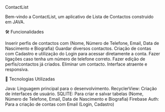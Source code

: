 ContactList 

Bem-vindo a ContactList, um aplicativo de Lista de Contactos construido em JAVA. 

🛠️ Funcionalidades

Inserir perfis de contactos com (Nome, Número de Telefone, Email, Data de Nascimento e Biografia)
Guardar diversos contactos.
Criação de contas com Cadastro e utilização do Login para acessar diretamente a conta.
Fazer ligações caso tenha um número de telefone correto.
Fazer edição de perfis/contactos já criados.
Eliminar um contacto.
Interface atraente e responsiva.

🚀 Tecnologias Utilizadas

Java: Linguagem principal para o desenvolvimento.
RecyclerView: Criação de interfaces de usuário.
SQLITE: Para criar e salvar tabelas (Nome, Número de Telefone, Email, Data de Nascimento e Biografia)
Firebase Auth: Para a criação de contas com Email (Login, Cadastro)

